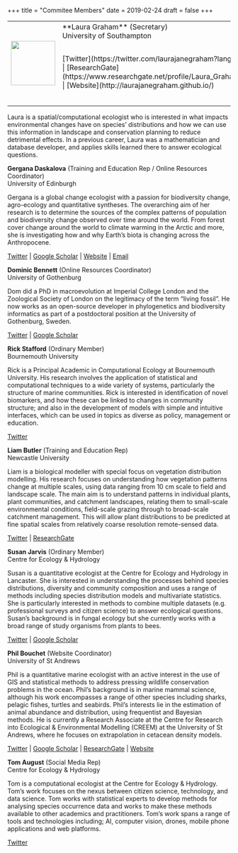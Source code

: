 +++
title = "Commitee Members"
date = 2019-02-24
draft = false
+++

<table>
<tr><td class="member_picture"><img src="https://bes-qsig.github.io/img/LauraGraham.png" width="100px" height="100px"/></td>
<td><table>
**Laura Graham** (Secretary)<br>
<span class="member_affiliation">University of Southampton</span></table>
<table><i class="fab fa-twitter"></i> [Twitter](https://twitter.com/laurajanegraham?lang=en) | <i class="fab fa-researchgate"></i> [ResearchGate](https://www.researchgate.net/profile/Laura_Graham13) | <i class="fas fa-globe-americas"></i> [Website](http://laurajanegraham.github.io/)</table>
</td>
</tr>
</table>

Laura is a spatial/computational ecologist who is interested in what impacts environmental changes have on species’ distributions and how we can use this information in landscape and conservation planning to reduce detrimental effects. In a previous career, Laura was a mathematician and database developer, and applies skills learned there to answer ecological questions.

**Gergana Daskalova** (Training and Education Rep / Online Resources Coordinator)<br>
<span class="member_affiliation">University of Edinburgh</span>

Gergana is a global change ecologist with a passion for biodiversity change, agro-ecology and quantitative syntheses. The overarching aim of her research is to determine the sources of the complex patterns of population and biodiversity change observed over time around the world. From forest cover change around the world to climate warming in the Arctic and more, she is investigating how and why Earth’s biota is changing across the Anthropocene.

<i class="fab fa-twitter"></i> [Twitter](https://twitter.com/gndaskalova?lang=en) | <i class="fab fa-google"></i> [Google Scholar](https://scholar.google.com/citations?user=i5lOn9sAAAAJ&hl=en) | <i class="fas fa-globe-americas"></i> [Website](https://gndaskalova.com) | <i class="far fa-envelope"></i> [Email](mailto:gndaskalova@gmail.com)

**Dominic Bennett** (Online Resources Coordinator)<br>
<span class="member_affiliation">University of Gothenburg</span>

Dom did a PhD in macroevolution at Imperial College London and the Zoological Society of London on the legitimacy of the term “living fossil”. He now works as an open-source developer in phylogenetics and biodiversity informatics as part of a postdoctoral position at the University of Gothenburg, Sweden.

<i class="fab fa-twitter"></i> [Twitter](https://twitter.com/dominicjbennett?lang=en) | <i class="fab fa-google"></i> [Google Scholar](https://scholar.google.co.uk/citations?user=Yp8S-_QAAAAJ&hl=en)


**Rick Stafford** (Ordinary Member)<br>
<span class="member_affiliation">Bournemouth University</span>

Rick is a Principal Academic in Computational Ecology at Bournemouth University. His research involves the application of statistical and computational techniques to a wide variety of systems, particularly the structure of marine communities. Rick is interested in identification of novel biomarkers, and how these can be linked to changes in community structure; and also in the development of models with simple and intuitive interfaces, which can be used in topics as diverse as policy, management or education.

<i class="fab fa-twitter"></i> [Twitter](https://twitter.com/rick7575?lang=en)

**Liam Butler** (Training and Education Rep)<br>
<span class="member_affiliation">Newcastle University</span>

Liam is a biological modeller with special focus on vegetation distribution modelling. His research focuses on understanding how vegetation patterns change at multiple scales, using data ranging from 10 cm scale to field and landscape scale. The main aim is to understand patterns in individual plants, plant communities, and catchment landscapes, relating them to small-scale environmental conditions, field-scale grazing through to broad-scale catchment management. This will allow plant distributions to be predicted at fine spatial scales from relatively coarse resolution remote-sensed data.

<i class="fab fa-twitter"></i> [Twitter](https://twitter.com/liambutler2405) | <i class="fab fa-researchgate"></i> [ResearchGate](https://www.researchgate.net/profile/Liam_Butler4)

**Susan Jarvis** (Ordinary Member)<br>
<span class="member_affiliation">Centre for Ecology & Hydrology</span>

Susan is a quantitative ecologist at the Centre for Ecology and Hydrology in Lancaster. She is interested in understanding the processes behind species distributions, diversity and community composition and uses a range of methods including species distribution models and multivariate statistics. She is particularly interested in methods to combine multiple datasets (e.g. professional surveys and citizen science) to answer ecological questions. Susan’s background is in fungal ecology but she currently works with a broad range of study organisms from plants to bees.

<i class="fab fa-twitter"></i> [Twitter](https://twitter.com/susanjarvis501?lang=en-gb) | <i class="fab fa-google"></i> [Google Scholar](https://scholar.google.co.uk/citations?user=DuIhO1IAAAAJ&hl=en)

**Phil Bouchet** (Website Coordinator)<br>
<span class="member_affiliation">University of St Andrews</span>

Phil is a quantitative marine ecologist with an active interest in the use of GIS and statistical methods to address pressing wildlife conservation problems in the ocean. Phil’s background is in marine mammal science, although his work encompasses a range of other species including sharks, pelagic fishes, turtles and seabirds. Phil’s interests lie in the estimation of animal abundance and distribution, using frequentist and Bayesian methods. He  is currently a Research Associate at the Centre for Research into Ecological & Environmental Modelling (CREEM) at the University of St Andrews, where he focuses on extrapolation in cetacean density models.

<i class="fab fa-twitter"></i> [Twitter](https://twitter.com/pjbouchet) | <i class="fab fa-google"></i> [Google Scholar](https://scholar.google.com/citations?user=X5SMt_8AAAAJ&hl=en) | <i class="fab fa-researchgate"></i> [ResearchGate](https://www.researchgate.net/profile/Phil_Bouchet) | <i class="fas fa-globe-americas"></i> [Website](https://pjbouchet.github.io/)

**Tom August** (Social Media Rep)<br>
<span class="member_affiliation">Centre for Ecology & Hydrology</span>

Tom is a computational ecologist at the Centre for Ecology & Hydrology. Tom’s work focuses on the nexus between citizen science, technology, and data science. Tom works with statistical experts to develop methods for analysing species occurrence data and works to make these methods available to other academics and practitioners. Tom’s work spans a range of tools and technologies including; AI, computer vision, drones, mobile phone applications and web platforms.

<i class="fab fa-twitter"></i> [Twitter](https://twitter.com/TomAugust85)